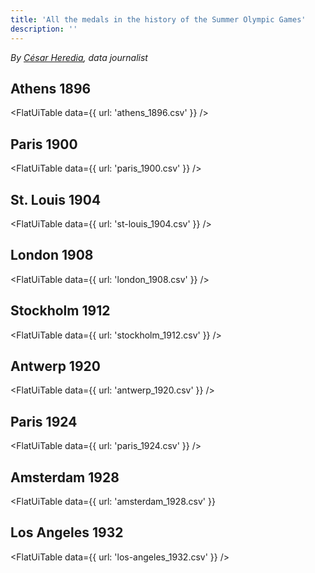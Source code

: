 ```yaml
---
title: 'All the medals in the history of the Summer Olympic Games'
description: ''
---
```


*By [César Heredia](https://x.com/cahered), data journalist*

## Athens 1896

<FlatUiTable
  data={{
    url: 'athens_1896.csv'
  }}
/>

## Paris 1900

<FlatUiTable
  data={{
    url: 'paris_1900.csv'
  }}
/>

## St. Louis 1904

<FlatUiTable
  data={{
    url: 'st-louis_1904.csv'
  }}
/>

## London 1908

<FlatUiTable
  data={{
    url: 'london_1908.csv'
  }}
/>

## Stockholm 1912

<FlatUiTable
  data={{
    url: 'stockholm_1912.csv'
  }}
/>

## Antwerp 1920

<FlatUiTable
  data={{
    url: 'antwerp_1920.csv'
  }}
/>

## Paris 1924

<FlatUiTable
  data={{
    url: 'paris_1924.csv'
  }}
/>

## Amsterdam 1928

<FlatUiTable
  data={{
    url: 'amsterdam_1928.csv'
  }}

## Los Angeles 1932

<FlatUiTable
  data={{
    url: 'los-angeles_1932.csv'
  }}
/>
